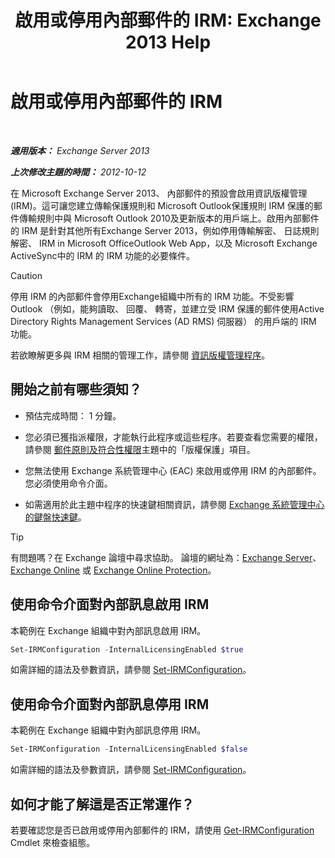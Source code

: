 ﻿---
title: '啟用或停用內部郵件的 IRM: Exchange 2013 Help'
TOCTitle: 啟用或停用內部郵件的 IRM
ms:assetid: a6a17f57-5304-41f1-954d-7301857d54a1
ms:mtpsurl: https://technet.microsoft.com/zh-tw/library/Bb124077(v=EXCHG.150)
ms:contentKeyID: 50473882
ms.date: 05/21/2018
mtps_version: v=EXCHG.150
ms.translationtype: MT
---

# 啟用或停用內部郵件的 IRM

 

_**適用版本：** Exchange Server 2013_

_**上次修改主題的時間：** 2012-10-12_

在 Microsoft Exchange Server 2013、 內部郵件的預設會啟用資訊版權管理 (IRM)。這可讓您建立傳輸保護規則和 Microsoft Outlook保護規則 IRM 保護的郵件傳輸規則中與 Microsoft Outlook 2010及更新版本的用戶端上。啟用內部郵件的 IRM 是針對其他所有Exchange Server 2013，例如停用傳輸解密、 日誌規則解密、 IRM in Microsoft OfficeOutlook Web App，以及 Microsoft Exchange ActiveSync中的 IRM 的 IRM 功能的必要條件。


> [!CAUTION]  
> 停用 IRM 的內部郵件會停用Exchange組織中所有的 IRM 功能。不受影響Outlook （例如，能夠讀取、 回覆、 轉寄，並建立受 IRM 保護的郵件使用Active Directory Rights Management Services (AD RMS) 伺服器） 的用戶端的 IRM 功能。




若欲瞭解更多與 IRM 相關的管理工作，請參閱 [資訊版權管理程序](information-rights-management-procedures-exchange-2013-help.md)。

## 開始之前有哪些須知？

  - 預估完成時間： 1 分鐘。

  - 您必須已獲指派權限，才能執行此程序或這些程序。若要查看您需要的權限，請參閱 [郵件原則及符合性權限](messaging-policy-and-compliance-permissions-exchange-2013-help.md)主題中的「版權保護」項目。

  - 您無法使用 Exchange 系統管理中心 (EAC) 來啟用或停用 IRM 的內部郵件。您必須使用命令介面。

  - 如需適用於此主題中程序的快速鍵相關資訊，請參閱 [Exchange 系統管理中心的鍵盤快速鍵](keyboard-shortcuts-in-the-exchange-admin-center-exchange-online-protection-help.md)。


> [!TIP]  
> 有問題嗎？在 Exchange 論壇中尋求協助。 論壇的網址為：<a href="https://go.microsoft.com/fwlink/p/?linkid=60612">Exchange Server</a>、 <a href="https://go.microsoft.com/fwlink/p/?linkid=267542">Exchange Online</a> 或 <a href="https://go.microsoft.com/fwlink/p/?linkid=285351">Exchange Online Protection</a>。




## 使用命令介面對內部訊息啟用 IRM

本範例在 Exchange 組織中對內部訊息啟用 IRM。

```powershell
Set-IRMConfiguration -InternalLicensingEnabled $true
```

如需詳細的語法及參數資訊，請參閱 [Set-IRMConfiguration](https://technet.microsoft.com/zh-tw/library/dd979792\(v=exchg.150\))。

## 使用命令介面對內部訊息停用 IRM

本範例在 Exchange 組織中對內部訊息停用 IRM。

```powershell
Set-IRMConfiguration -InternalLicensingEnabled $false
```

如需詳細的語法及參數資訊，請參閱 [Set-IRMConfiguration](https://technet.microsoft.com/zh-tw/library/dd979792\(v=exchg.150\))。

## 如何才能了解這是否正常運作？

若要確認您是否已啟用或停用內部郵件的 IRM，請使用 [Get-IRMConfiguration](https://technet.microsoft.com/zh-tw/library/dd776120\(v=exchg.150\)) Cmdlet 來檢查組態。


